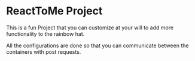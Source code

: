 # ReactToMe Project
 
This is a fun Project that you can customize at your will to add more functionality to the rainbow hat.

All the configurations are done so that you can communicate between the containers with post requests.

